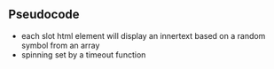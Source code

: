 ## Pseudocode
* each slot html element will display an innertext based on a random symbol from an array
* spinning set by a timeout function
